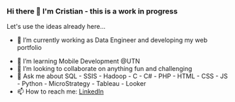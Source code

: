 ### Hi there 👋 I'm Cristian - this is a work in progress

<!--
**rosalescristian/rosalescristian** is a ✨ _special_ ✨ repository because its `README.md` (this file) appears on your GitHub profile.

Here are some ideas to get you started:
-->

Let's use the ideas already here...

- 🔭 I’m currently working as Data Engineer and developing my web portfolio
<!-- - ⚡ I'm trying to develop a Mobile App -->
- 🌱 I’m learning Mobile Development @UTN
- 👯 I’m looking to collaborate on anything fun and challenging
- 💬 Ask me about SQL - SSIS - Hadoop - C - C# - PHP - HTML - CSS - JS - Python - MicroStrategy - Tableau - Looker
- 📫 How to reach me: [LinkedIn](https://www.linkedin.com/in/cristianmrosales/)

<!-- - 🤔 2022/03/01: It's time i give this repo a face lift -->

<!--
- 😄 Pronouns: ...
- ⚡ Fun fact: ...
-->

